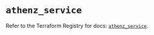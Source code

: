 # `athenz_service`

Refer to the Terraform Registry for docs: [`athenz_service`](https://registry.terraform.io/providers/athenz/athenz/1.0.49/docs/resources/service).

